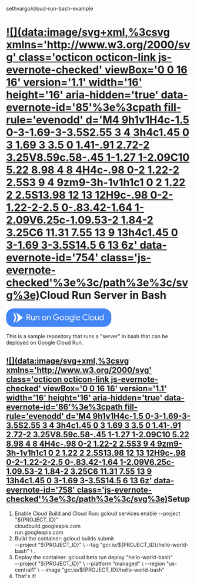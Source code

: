 sethvargo/cloud-run-bash-example

# [![](data:image/svg+xml,%3csvg xmlns='http://www.w3.org/2000/svg' class='octicon octicon-link js-evernote-checked' viewBox='0 0 16 16' version='1.1' width='16' height='16' aria-hidden='true' data-evernote-id='85'%3e%3cpath fill-rule='evenodd' d='M4 9h1v1H4c-1.5 0-3-1.69-3-3.5S2.55 3 4 3h4c1.45 0 3 1.69 3 3.5 0 1.41-.91 2.72-2 3.25V8.59c.58-.45 1-1.27 1-2.09C10 5.22 8.98 4 8 4H4c-.98 0-2 1.22-2 2.5S3 9 4 9zm9-3h-1v1h1c1 0 2 1.22 2 2.5S13.98 12 13 12H9c-.98 0-2-1.22-2-2.5 0-.83.42-1.64 1-2.09V6.25c-1.09.53-2 1.84-2 3.25C6 11.31 7.55 13 9 13h4c1.45 0 3-1.69 3-3.5S14.5 6 13 6z' data-evernote-id='754' class='js-evernote-checked'%3e%3c/path%3e%3c/svg%3e)](https://github.com/sethvargo/cloud-run-bash-example#cloud-run-server-in-bash)Cloud Run Server in Bash

[![68747470733a2f2f73746f726167652e676f6f676c65617069732e636f6d2f636c6f756472756e2f627574746f6e2e737667](../_resources/fe343745601fd209569bc0775e2e29aa.png)](https://deploy.cloud.run/)

This is a sample repository that runs a "server" in bash that can be deployed on Google Cloud Run.

## [![](data:image/svg+xml,%3csvg xmlns='http://www.w3.org/2000/svg' class='octicon octicon-link js-evernote-checked' viewBox='0 0 16 16' version='1.1' width='16' height='16' aria-hidden='true' data-evernote-id='86'%3e%3cpath fill-rule='evenodd' d='M4 9h1v1H4c-1.5 0-3-1.69-3-3.5S2.55 3 4 3h4c1.45 0 3 1.69 3 3.5 0 1.41-.91 2.72-2 3.25V8.59c.58-.45 1-1.27 1-2.09C10 5.22 8.98 4 8 4H4c-.98 0-2 1.22-2 2.5S3 9 4 9zm9-3h-1v1h1c1 0 2 1.22 2 2.5S13.98 12 13 12H9c-.98 0-2-1.22-2-2.5 0-.83.42-1.64 1-2.09V6.25c-1.09.53-2 1.84-2 3.25C6 11.31 7.55 13 9 13h4c1.45 0 3-1.69 3-3.5S14.5 6 13 6z' data-evernote-id='758' class='js-evernote-checked'%3e%3c/path%3e%3c/svg%3e)](https://github.com/sethvargo/cloud-run-bash-example#setup)Setup

1. Enable Cloud Build and Cloud Run:
gcloud services enable --project "${PROJECT_ID}" \
cloudbuild.googleapis.com \
run.googleapis.com
2. Build the container:
gcloud builds submit \
--project "${PROJECT_ID}" \
--tag "gcr.io/${PROJECT_ID}/hello-world-bash" \ .
3. Deploy the container:
gcloud beta run deploy "hello-world-bash" \
--project "${PROJECT_ID}" \
--platform "managed" \
--region "us-central1" \
--image "gcr.io/${PROJECT_ID}/hello-world-bash"
4. That's it!